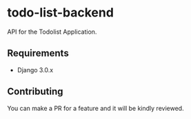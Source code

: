 # todo-list-backend
API  for the Todolist Application.

## Requirements
- Django 3.0.x

## Contributing
You can make a PR for a feature and it will be kindly reviewed.
